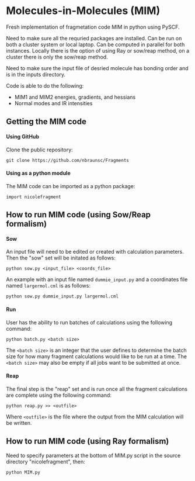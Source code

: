 # Molecules-in-Molecules (MIM)
Fresh implementation of fragmetation code MIM in python using PySCF.  

Need to make sure all the requried packages are installed.  Can be run on both a cluster system or local laptop.  Can be computed in parallel for both instances. Locally there is the option of using Ray or sow/reap method, on a cluster there is only the sow/reap method.

Need to make sure the input file of desried molecule has bonding order and is in the inputs directory.

Code is able to do the following:
- MIM1 and MIM2 energies, gradients, and hessians
- Normal modes and IR intensities

## Getting the MIM code
#### Using GitHub
Clone the public repository:

`git clone https://github.com/nbraunsc/Fragments`

#### Using as a python module
The MIM code can be imported as a python package:

`import nicolefragment`

## How to run MIM code (using Sow/Reap formalism)
#### Sow
An input file will need to be edited or created with calculation parameters. Then the "sow" set will be initated as follows:

`python sow.py <input_file> <coords_file>`

An example with an input file named `dummie_input.py` and a coordinates file named `largermol.cml` is as follows:

`python sow.py dummie_input.py largermol.cml`

#### Run
User has the ability to run batches of calculations using the following command:

`python batch.py <batch size>`

The `<batch size>` is an integer that the user defines to determine the batch size for how  many fragment calculations would like to be run at a time. The `<batch size>` may also be empty if all jobs want to be submitted at once.

#### Reap
The final step is the "reap" set and is run once all the fragment calculations are complete using the following command:

`python reap.py >> <outfile>`

Where `<outfile>` is the file where the output from the MIM calculation will be written.

## How to run MIM code (using Ray formalism)

Need to specify parameters at the bottom of MIM.py script in the source directory "nicolefragment", then:

`python MIM.py`




